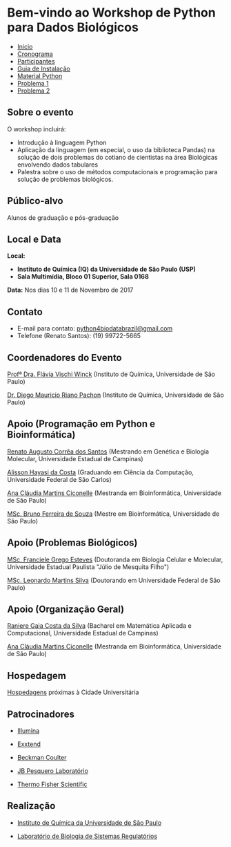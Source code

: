 # Bem-vindo ao Workshop de Python para Dados Biológicos

- [Inicio](index.md)
- [Cronograma](docs/cronograma.md)
- [Participantes](docs/participantes.md)
- [Guia de Instalação](docs/guia_de_instalacao.md)
- [Material Python](docs/python.md)
- [Problema 1](docs/problema1.md)
- [Problema 2](docs/problema2.md)

## Sobre o evento

O workshop incluirá:

* Introdução à linguagem Python
* Aplicação da linguagem (em especial, o uso da biblioteca Pandas) na solução de dois problemas do cotiano de cientistas na área Biológicas envolvendo dados tabulares
* Palestra sobre o uso de métodos computacionais e programação para solução de problemas biológicos.

## Público-alvo

Alunos de graduação e pós-graduação

## Local e Data

**Local:** 
* **Instituto de Química (IQ) da Universidade de São Paulo (USP)**
* **Sala Multimídia, Bloco 01 Superior, Sala 0168**

**Data:**
Nos dias 10 e 11 de Novembro de 2017

## Contato

* E-mail para contato: python4biodatabrazil@gmail.com
* Telefone (Renato Santos): (19) 99722-5665

## Coordenadores do Evento

[Profª Dra. Flávia Vischi Winck](http://lattes.cnpq.br/5955451630722590) (Instituto de Química, Universidade de São Paulo)

[Dr. Diego Mauricio Riano Pachon](http://lattes.cnpq.br/2580825196325707) (Instituto de Química, Universidade de São Paulo)

## Apoio (Programação em Python e Bioinformática)

[Renato Augusto Corrêa dos Santos](http://lattes.cnpq.br/3339727232509001) (Mestrando em Genética e Biologia Molecular, Universidade Estadual de Campinas)

[Alisson Hayasi da Costa](http://lattes.cnpq.br/9412301988979222) (Graduando em Ciência da Computação, Universidade Federal de São Carlos)

[Ana Cláudia Martins Ciconelle](http://lattes.cnpq.br/9843982739491765) (Mestranda em Bioinformática, Universidade de São Paulo)

[MSc. Bruno Ferreira de Souza](http://lattes.cnpq.br/3718166909958453) (Mestre em Bioinformática, Universidade de São Paulo)

## Apoio (Problemas Biológicos)

[MSc. Franciele Grego Esteves](http://lattes.cnpq.br/6641338008844856) (Doutoranda em Biologia Celular e Molecular, Universidade Estadual Paulista "Júlio de Mesquita Filho")

[MSc. Leonardo Martins Silva](http://lattes.cnpq.br/5256400435234834) (Doutorando em Universidade Federal de São Paulo)

## Apoio (Organização Geral)

[Raniere Gaia Costa da Silva](http://rgaiacs.com/pages/cv.html) (Bacharel em Matemática Aplicada e Computacional, Universidade Estadual de Campinas)

[Ana Cláudia Martins Ciconelle](http://lattes.cnpq.br/9843982739491765) (Mestranda em Bioinformática, Universidade de São Paulo)

## Hospedagem

[Hospedagens](https://www.ime.usp.br/posbioinfo/curso-verao/Hospedagens_Proximas_Cidade_Universita%CC%81ria.pdf) próximas à Cidade Universitária

## Patrocinadores

* [Illumina](https://www.illumina.com/)

* [Exxtend](https://www.exxtend.com.br/)

* [Beckman Coulter](https://www.beckmancoulter.com/)

* [JB Pesquero Laboratório](www.labjbpesquero.com.br/)

* [Thermo Fisher Scientific](https://www.thermofisher.com/br/pt/home.html)

## Realização

* [Instituto de Química da Universidade de São Paulo](http://www3.iq.usp.br/)

* [Laboratório de Biologia de Sistemas Regulatórios](https://www.facebook.com/regulatory.systems.biology/)

